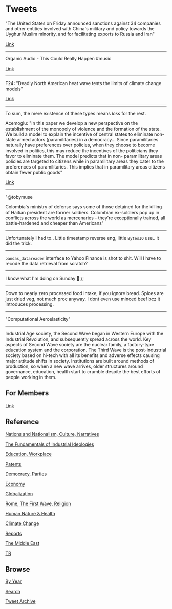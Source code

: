 # Tweets


"The United States on Friday announced sanctions against 34 companies
and other entities involved with China's military and policy towards
the Uyghur Muslim minority, and for facilitating exports to Russia and
Iran"

[Link](http://u.afp.com/ULE6)

---

Organic Audio - This Could Really Happen \#music

[Link](https://youtu.be/rl_krznIndI)

---

F24: "Deadly North American heat wave tests the limits of climate change models"

[Link](https://www.france24.com/en/environment/20210709-deadly-north-american-heat-wave-tests-the-limits-of-climate-change-models)

---

To sum, the mere existence of these types means *less* for the rest.

Acemoglu: "In this paper we develop a new perspective on the
establishment of the monopoly of violence and the formation of the
state. We build a model to explain the incentive of central states to
eliminate non-state armed actors (paramilitaries) in a
democracy... Since paramilitaries naturally have preferences over
policies, when they choose to become involved in politics, this may
reduce the incentives of the politicians they favor to eliminate
them. The model predicts that in non- paramilitary areas policies are
targeted to citizens while in paramilitary areas they cater to the
preferences of paramilitaries. This implies that in paramilitary areas
citizens obtain fewer public goods"

[Link](https://economics.mit.edu/faculty/acemoglu/data/monopoly)

---

"@tobymuse

Colombia's ministry of defense says some of those detained for the
killing of Haitian president are former soldiers. Colombian
ex-soldiers pop up in conflicts across the world as mercenaries -
they're exceptionally trained, all battle-hardened and cheaper than
Americans"

---

Unfortunately I had to.. Little timestamp reverse eng, little
`BytesIO` use.. it did the trick. 

---

`pandas_datareader` interface to Yahoo Finance is shot to shit. Will I
have to recode the data retrieval from scratch?

---

I know what I'm doing on Sunday 🏴󠁧󠁢󠁥󠁮󠁧󠁿🇮

---

Down to nearly zero processed food intake, if you ignore bread. Spices
are just dried veg, not much proc anyway. I dont even use minced beef
bcz it introduces processing.

---

"Computational Aeroelasticity"

---

Industrial Age society, the Second Wave began in Western Europe with
the Industrial Revolution, and subsequently spread across the
world. Key aspects of Second Wave society are the nuclear family, a
factory-type education system and the corporation. The Third Wave is
the post-industrial society based on hi-tech with all its benefits and
adverse effects causing major attitude shifts in society. Institutions
are built around methods of production, so when a new wave arrives,
older structures around governance, education, health start to crumble
despite the best efforts of people working in them.

## For Members

[Link](https://thirdwave-members.herokuapp.com)

## Reference

[Nations and Nationalism, Culture, Narratives](/2013/02/nations-and-nationalism.md)

[The Fundamentals of Industrial Ideologies](/2011/04/fundamentals-of-industrial-ideologies.md)

[Education, Workplace](2017/09/education-workplace.md)

[Patents](/2018/09/patents.md)

[Democracy, Parties](/2016/11/democracy.md)

[Economy](/2018/05/economy.md)

[Globalization](/2018/09/globalization.md)

[Rome, The First Wave, Religion](/2017/12/rome.md)

[Human Nature & Health](/2020/07/human-nature.md)

[Climate Change](/2018/12/climate.md)

[Reports](/2019/05/reports.md)

[The Middle East](/2019/07/middleeast.md)

[TR](../tr)

## Browse

[By Year](years.md)

[Search](search.html)

[Tweet Archive](/tweets/README.md)

